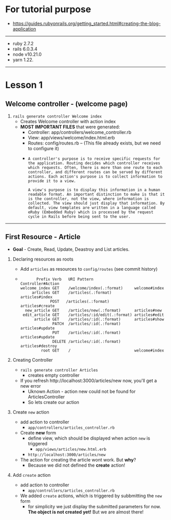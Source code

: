 # For tutorial purpose
- https://guides.rubyonrails.org/getting_started.html#creating-the-blog-application
---
- ruby 2.7.2
- rails 6.0.3.4
- node v10.21.0
- yarn 1.22.
---
# Lesson 1
## Welcome controller - (welcome page)
1. `rails generate controller Welcome index`
   - Creates Welcome controller with action index
   - **MOST IMPORTANT FILES** that were generated:
      - Controller: app/controllers/welcome_controller.rb
      - View: app/views/welcome/index.html.erb
      - Routes: config/routes.rb – (This file already exists, but we need to configure it)
      - ```
        A controller's purpose is to receive specific requests for the application. Routing decides which controller receives which requests. Often, there is more than one route to each controller, and different routes can be served by different actions. Each action's purpose is to collect information to provide it to a view.

        A view's purpose is to display this information in a human readable format. An important distinction to make is that it is the controller, not the view, where information is collected. The view should just display that information. By default, view templates are written in a language called eRuby (Embedded Ruby) which is processed by the request cycle in Rails before being sent to the user.

---
## First Resource - Article
- **Goal** - Create, Read, Update, Deastroy and List articles.

1. Declaring resources as roots
   - Add `articles` as resources to `config/routes` (see commit history)
   - ```
            Prefix Verb   URI Pattern                  Controller#Action
     welcome_index GET    /welcome/index(.:format)     welcome#index
          articles GET    /articles(.:format)          articles#index
                  POST   /articles(.:format)          articles#create
       new_article GET    /articles/new(.:format)      articles#new
      edit_article GET    /articles/:id/edit(.:format) articles#edit
           article GET    /articles/:id(.:format)      articles#show
                   PATCH  /articles/:id(.:format)      articles#update
                   PUT    /articles/:id(.:format)      articles#update
                   DELETE /articles/:id(.:format)      articles#destroy
              root GET    /                            welcome#index

1. Creating Controller
    - `rails generate controller Articles`
       - creates empty controller
    - If you refresh http://localhost:3000/articles/new now, you'll get a new error
      - Uknown Action - action new could not be found for ArticlesController
      - So lets create our action

1. Create `new` action
    - add action to controller
        - `app/controllers/articles_controller.rb` 
    - Create **new** form
      - define view, which should be displayed when action `new` is triggered
        - `app/views/articles/new.html.erb`
      - `http://localhost:3000/articles/new`
    - The action for creating the article wont work. But **why**?
       - Because we did not defined the **create** action!

1. Add `create` action
    - add action to controller
        - `app/controllers/articles_controller.rb` 
    - We added `create` actions, which is triggered by subbmitting the `new` form
      - for simplicity we just display the submitted parameters for now. **The object is not created yet!** But we are almost there!
